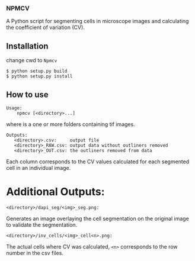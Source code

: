 ### NPMCV

A Python script for segmenting cells in microscope images and calculating the coefficient of variation (CV).

## Installation

change cwd to `Npmcv`
```
$ python setup.py build
$ python setup.py install
```
## How to use

```
Usage:
    npmcv [<directory>...]
```
where <directory> is a one or more folders containing tif images.

```
Outputs:
   <directory>.csv:     output file
   <directory>_RAW.csv: output data without outliners removed  
   <directory>_OUT.csv: the outliners removed from data
```
Each column corresponds to the CV values calculated for each segmented cell in an individual image.

# Additional Outputs:
`<directory>/dapi_seg/<img>_seg.png:`

Generates an image overlaying the cell segmentation on the original image
to validate the segmentation.

`<directory>/inv_cells/<img>_cell<n>.png:`

The actual cells where CV was calculated, `<n>` corresponds to the row number in the csv files.

